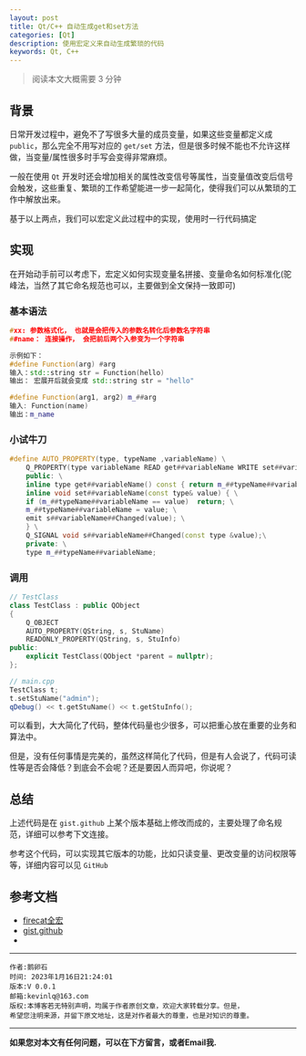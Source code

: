 ```yaml
---
layout: post
title: Qt/C++ 自动生成get和set方法
categories: [Qt]
description: 使用宏定义来自动生成繁琐的代码
keywords: Qt, C++
---
```


> 阅读本文大概需要 3 分钟

## 背景

日常开发过程中，避免不了写很多大量的成员变量，如果这些变量都定义成 `public`，那么完全不用写对应的 `get/set` 方法，但是很多时候不能也不允许这样做，当变量/属性很多时手写会变得非常麻烦。

一般在使用 `Qt` 开发时还会增加相关的属性改变信号等属性，当变量值改变后信号会触发，这些重复、繁琐的工作希望能进一步一起简化，使得我们可以从繁琐的工作中解放出来。

基于以上两点，我们可以宏定义此过程中的实现，使用时一行代码搞定

## 实现

在开始动手前可以考虑下，宏定义如何实现变量名拼接、变量命名如何标准化(驼峰法，当然了其它命名规范也可以，主要做到全文保持一致即可)

### 基本语法
```C++
#xx: 参数格式化， 也就是会把传入的参数名转化后参数名字符串
##name： 连接操作， 会把前后两个入参变为一个字符串

示例如下：
#define Function(arg) #arg
输入：std::string str = Function(hello)
输出： 宏展开后就会变成 std::string str = "hello"

#define Function(arg1, arg2) m_##arg
输入: Function(name)
输出：m_name

```

### 小试牛刀
```C++
#define AUTO_PROPERTY(type, typeName ,variableName) \
    Q_PROPERTY(type variableName READ get##variableName WRITE set##variableName NOTIFY s##variableName##Changed ) \
    public: \
    inline type get##variableName() const { return m_##typeName##variableName ; } \
    inline void set##variableName(const type& value) { \
    if (m_##typeName##variableName == value)  return; \
    m_##typeName##variableName = value; \
    emit s##variableName##Changed(value); \
    } \
    Q_SIGNAL void s##variableName##Changed(const type &value);\
    private: \
    type m_##typeName##variableName;
```

### 调用

```C++
// TestClass
class TestClass : public QObject
{
    Q_OBJECT
    AUTO_PROPERTY(QString, s, StuName)
    READONLY_PROPERTY(QString, s, StuInfo)
public:
    explicit TestClass(QObject *parent = nullptr);
};

// main.cpp
TestClass t;
t.setStuName("admin");
qDebug() << t.getStuName() << t.getStuInfo();
```

可以看到，大大简化了代码，整体代码量也少很多，可以把重心放在重要的业务和算法中。

但是，没有任何事情是完美的，虽然这样简化了代码，但是有人会说了，代码可读性等是否会降低？到底会不会呢？还是要因人而异吧，你说呢？

## 总结

上述代码是在 `gist.github` 上某个版本基础上修改而成的，主要处理了命名规范，详细可以参考下文连接。

参考这个代码，可以实现其它版本的功能，比如只读变量、更改变量的访问权限等等，详细内容可以见 `GitHub`


## 参考文档

- [firecat全宏](https://juejin.cn/post/6963596491017420808)
- [gist.github](https://gist.github.com/Rolias/48d453a0490d36090193)
- 


******

    作者:鹅卵石
    时间: 2023年1月16日21:24:01
    版本:V 0.0.1
    邮箱:kevinlq@163.com
    版权:本博客若无特别声明，均属于作者原创文章，欢迎大家转载分享。但是，
    希望您注明来源，并留下原文地址，这是对作者最大的尊重，也是对知识的尊重。

<!-- more -->

---

**如果您对本文有任何问题，可以在下方留言，或者Email我.**